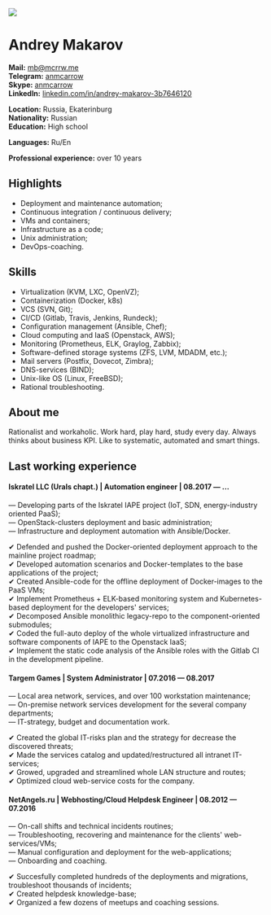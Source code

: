 ![](https://mcrrw.me/img/avatar.jpg)

Andrey Makarov
===========================

**Mail:** [mb@mcrrw.me](mailto:mb@mcrrw.me)  
**Telegram:** [anmcarrow](https://t.me/anmcarrow)  
**Skype:** [anmcarrow](skype:username)  
**LinkedIn:** [linkedin.com/in/andrey-makarov-3b7646120](https://linkedin.com/in/andrey-makarov-3b7646120/)

**Location:** Russia, Ekaterinburg  
**Nationality:** Russian  
**Education:** High school

**Languages:** Ru/En  

**Professional experience:** over 10 years

Highlights
----------------------------

- Deployment and maintenance automation;  
- Continuous integration / continuous delivery;  
- VMs and containers;  
- Infrastructure as a code;  
- Unix administration;  
- DevOps-coaching.

Skills
----------------------------

- Virtualization (KVM, LXC, OpenVZ);  
- Containerization (Docker, k8s)
- VCS (SVN, Git);  
- CI/CD (Gitlab, Travis, Jenkins, Rundeck);  
- Configuration management (Ansible, Chef);  
- Cloud computing and IaaS (Openstack, AWS);  
- Monitoring (Prometheus, ELK, Graylog, Zabbix);  
- Software-defined storage systems (ZFS, LVM, MDADM, etc.);  
- Mail servers (Postfix, Dovecot, Zimbra);  
- DNS-services (BIND);  
- Unix-like OS (Linux, FreeBSD);  
- Rational troubleshooting.

About me
----------------------------

Rationalist and workaholic. Work hard, play hard, study every day. Always thinks about business KPI. Like to systematic, automated and smart things.

Last working experience
----------------------------

####  Iskratel LLC (Urals chapt.) | Automation engineer | 08.2017 — ...

— Developing parts of the Iskratel IAPE project (IoT, SDN, energy-industry oriented PaaS);    
— OpenStack-clusters deployment and basic administration;    
— Infrastructure and deployment automation with Ansible/Docker.  

✔ Defended and pushed the Docker-oriented deployment approach to the mainline project roadmap;    
✔ Developed automation scenarios and Docker-templates to the base applications of the project;    
✔ Created Ansible-code for the offline deployment of Docker-images to the PaaS VMs;    
✔ Implement Prometheus + ELK-based monitoring system and Kubernetes-based deployment for the developers' services;    
✔ Decomposed Ansible monolithic legacy-repo to the component-oriented submodules;    
✔ Coded the full-auto deploy of the whole virtualized infrastructure and software components of IAPE to the Openstack IaaS;    
✔ Implement the static code analysis of the Ansible roles with the Gitlab CI in the development pipeline.

####  Targem Games | System Administrator | 07.2016 — 08.2017


— Local area network, services, and over 100 workstation maintenance;  
— On-premise network services development for the several company departments;  
— IT-strategy, budget and documentation work.

✔ Created the global IT-risks plan and the strategy for decrease the discovered threats;  
✔ Made the services catalog and updated/restructured all intranet IT-services;   
✔ Growed, upgraded and streamlined whole LAN structure and routes;  
✔ Optimized cloud web-service costs for the company.

####  NetAngels.ru | Webhosting/Cloud Helpdesk Engineer | 08.2012 — 07.2016

— On-call shifts and technical incidents routines;  
— Troubleshooting, recovering and maintenance for the clients' web-services/VMs;  
— Manual configuration and deployment for the web-applications;  
— Onboarding and coaching.  

✔ Succesfully completed hundreds of the deployments and migrations, troubleshoot thousands of incidents;  
✔ Created helpdesk knowledge-base;  
✔ Organized a few dozens of meetups and coaching sessions.


